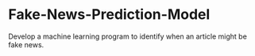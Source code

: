 # Fake-News-Prediction-Model
Develop a machine learning program to identify when an article might be fake news.
